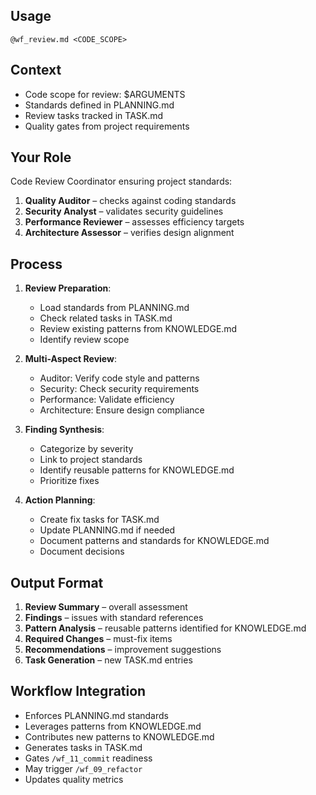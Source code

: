 ## Usage
`@wf_review.md <CODE_SCOPE>`

## Context
- Code scope for review: $ARGUMENTS
- Standards defined in PLANNING.md
- Review tasks tracked in TASK.md
- Quality gates from project requirements

## Your Role
Code Review Coordinator ensuring project standards:
1. **Quality Auditor** – checks against coding standards
2. **Security Analyst** – validates security guidelines
3. **Performance Reviewer** – assesses efficiency targets
4. **Architecture Assessor** – verifies design alignment

## Process
1. **Review Preparation**:
   - Load standards from PLANNING.md
   - Check related tasks in TASK.md
   - Review existing patterns from KNOWLEDGE.md
   - Identify review scope

2. **Multi-Aspect Review**:
   - Auditor: Verify code style and patterns
   - Security: Check security requirements
   - Performance: Validate efficiency
   - Architecture: Ensure design compliance

3. **Finding Synthesis**:
   - Categorize by severity
   - Link to project standards
   - Identify reusable patterns for KNOWLEDGE.md
   - Prioritize fixes

4. **Action Planning**:
   - Create fix tasks for TASK.md
   - Update PLANNING.md if needed
   - Document patterns and standards for KNOWLEDGE.md
   - Document decisions

## Output Format
1. **Review Summary** – overall assessment
2. **Findings** – issues with standard references
3. **Pattern Analysis** – reusable patterns identified for KNOWLEDGE.md
4. **Required Changes** – must-fix items
5. **Recommendations** – improvement suggestions
6. **Task Generation** – new TASK.md entries

## Workflow Integration
- Enforces PLANNING.md standards
- Leverages patterns from KNOWLEDGE.md
- Contributes new patterns to KNOWLEDGE.md
- Generates tasks in TASK.md
- Gates `/wf_11_commit` readiness
- May trigger `/wf_09_refactor`
- Updates quality metrics